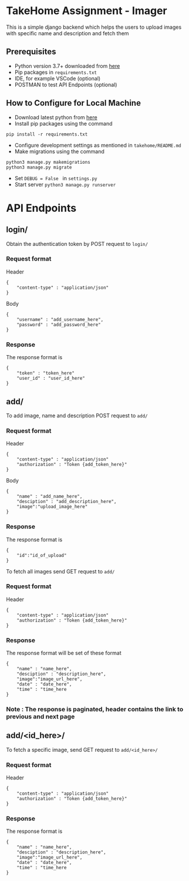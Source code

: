 # TakeHome Assignment - Imager

This is a simple django backend which helps the users to upload images with specific name and description and fetch them

## Prerequisites

* Python version 3.7+ downloaded from [here](https://python.org)
* Pip packages in ``` requirements.txt ```
* IDE, for example VSCode (optional)
* POSTMAN to test API Endpoints (optional)

## How to Configure for Local Machine

* Download latest python from [here](https://python.org)
* Install pip packages using the command

``` 
pip install -r requirements.txt 
```

* Configure development settings as mentioned in ``` takehome/README.md ```
* Make migrations using the command

``` 
python3 manage.py makemigrations
python3 manage.py migrate
```
* Set ```DEBUG = False ``` in ```settings.py ```
* Start server ``` python3 manage.py runserver ```


# API Endpoints

## login/

Obtain the authentication token by POST request to ``` login/ ```

### Request format

Header
``` 
{
    "content-type" : "application/json"
} 
```

Body

```
{
    "username" : "add_username_here",
    "password" : "add_password_here"
}

```
### Response

The response format is

```
{
    "token" : "token_here"
    "user_id" : "user_id_here"
}
```

## add/

To add image, name and description POST request to ```add/```

### Request format

Header
``` 
{
    "content-type" : "application/json"
    "authorization" : "Token {add_token_here}"
} 
```

Body

```
{
    "name" : "add_name_here",
    "desciption" : "add_description_here",
    "image":"upload_image_here"
}

```
### Response

The response format is

```
{
    "id":"id_of_upload"
}
```

To fetch all images send GET request to ``` add/ ```

### Request format

Header
``` 
{
    "content-type" : "application/json"
    "authorization" : "Token {add_token_here}"
} 
```

### Response

The response format will be set of these format

```
{
    "name" : "name_here",
    "desciption" : "description_here",
    "image":"image_url_here",
    "date" : "date_here",
    "time" : "time_here
}
```

### Note : The response is paginated, header contains the link to previous and next page


## add/<id_here>/


To fetch a specific image, send GET request to ``` add/<id_here>/ ```

### Request format

Header
``` 
{
    "content-type" : "application/json"
    "authorization" : "Token {add_token_here}"
} 
```

### Response

The response format is
```
{
    "name" : "name_here",
    "desciption" : "description_here",
    "image":"image_url_here",
    "date" : "date_here",
    "time" : "time_here
}
```

